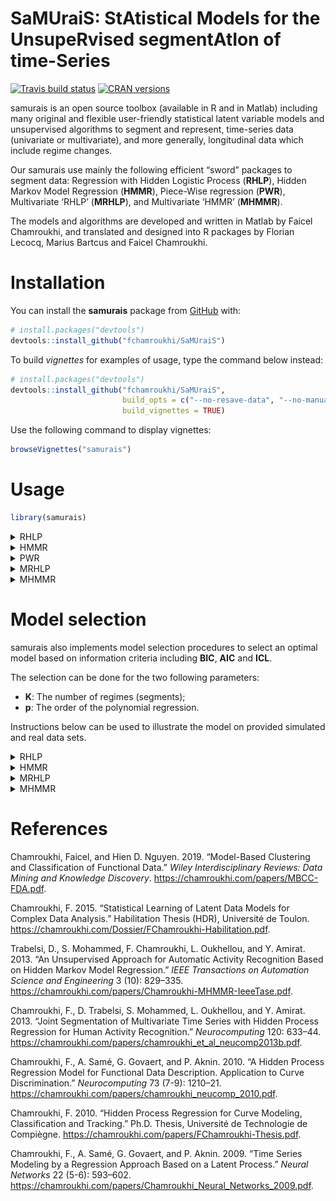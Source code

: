 
<!-- README.md is generated from README.Rmd. Please edit that file -->

# **SaMUraiS**: **S**t**A**tistical **M**odels for the **U**nsupe**R**vised segment**A**t**I**on of time-**S**eries

<!-- badges: start -->

[![Travis build
status](https://travis-ci.org/fchamroukhi/SaMUraiS.svg?branch=master)](https://travis-ci.org/fchamroukhi/SaMUraiS)
[![CRAN
versions](https://www.r-pkg.org/badges/version/samurais)](https://cran.r-project.org/web/packages/samurais/index.html)
<!-- badges: end -->

samurais is an open source toolbox (available in R and in Matlab)
including many original and flexible user-friendly statistical latent
variable models and unsupervised algorithms to segment and represent,
time-series data (univariate or multivariate), and more generally,
longitudinal data which include regime changes.

Our samurais use mainly the following efficient “sword” packages to
segment data: Regression with Hidden Logistic Process (**RHLP**), Hidden
Markov Model Regression (**HMMR**), Piece-Wise regression (**PWR**),
Multivariate ‘RHLP’ (**MRHLP**), and Multivariate ‘HMMR’ (**MHMMR**).

The models and algorithms are developed and written in Matlab by Faicel
Chamroukhi, and translated and designed into R packages by Florian
Lecocq, Marius Bartcus and Faicel Chamroukhi.

# Installation

You can install the **samurais** package from
[GitHub](https://github.com/fchamroukhi/SaMUraiS) with:

``` r
# install.packages("devtools")
devtools::install_github("fchamroukhi/SaMUraiS")
```

To build *vignettes* for examples of usage, type the command below
instead:

``` r
# install.packages("devtools")
devtools::install_github("fchamroukhi/SaMUraiS", 
                         build_opts = c("--no-resave-data", "--no-manual"), 
                         build_vignettes = TRUE)
```

Use the following command to display vignettes:

``` r
browseVignettes("samurais")
```

# Usage

``` r
library(samurais)
```

<details>

<summary>RHLP</summary>

``` r
# Application to a toy data set
data("univtoydataset")
x <- univtoydataset$x
y <- univtoydataset$y

K <- 5 # Number of regimes (mixture components)
p <- 3 # Dimension of beta (order of the polynomial regressors)
q <- 1 # Dimension of w (order of the logistic regression: to be set to 1 for segmentation)
variance_type <- "heteroskedastic" # "heteroskedastic" or "homoskedastic" model

n_tries <- 1
max_iter = 1500
threshold <- 1e-6
verbose <- TRUE
verbose_IRLS <- FALSE

rhlp <- emRHLP(X = x, Y = y, K, p, q, variance_type, n_tries, 
               max_iter, threshold, verbose, verbose_IRLS)
#> EM - RHLP: Iteration: 1 | log-likelihood: -2119.27308534609
#> EM - RHLP: Iteration: 2 | log-likelihood: -1149.01040321999
#> EM - RHLP: Iteration: 3 | log-likelihood: -1118.20384281234
#> EM - RHLP: Iteration: 4 | log-likelihood: -1096.88260636121
#> EM - RHLP: Iteration: 5 | log-likelihood: -1067.55719357295
#> EM - RHLP: Iteration: 6 | log-likelihood: -1037.26620122646
#> EM - RHLP: Iteration: 7 | log-likelihood: -1022.71743069484
#> EM - RHLP: Iteration: 8 | log-likelihood: -1006.11825447077
#> EM - RHLP: Iteration: 9 | log-likelihood: -1001.18491883952
#> EM - RHLP: Iteration: 10 | log-likelihood: -1000.91250763556
#> EM - RHLP: Iteration: 11 | log-likelihood: -1000.62280600209
#> EM - RHLP: Iteration: 12 | log-likelihood: -1000.3030988811
#> EM - RHLP: Iteration: 13 | log-likelihood: -999.932334880131
#> EM - RHLP: Iteration: 14 | log-likelihood: -999.484219706691
#> EM - RHLP: Iteration: 15 | log-likelihood: -998.928118038989
#> EM - RHLP: Iteration: 16 | log-likelihood: -998.234244664472
#> EM - RHLP: Iteration: 17 | log-likelihood: -997.359536276056
#> EM - RHLP: Iteration: 18 | log-likelihood: -996.152654857298
#> EM - RHLP: Iteration: 19 | log-likelihood: -994.697863447307
#> EM - RHLP: Iteration: 20 | log-likelihood: -993.186583974542
#> EM - RHLP: Iteration: 21 | log-likelihood: -991.81352379631
#> EM - RHLP: Iteration: 22 | log-likelihood: -990.611295217008
#> EM - RHLP: Iteration: 23 | log-likelihood: -989.539226273251
#> EM - RHLP: Iteration: 24 | log-likelihood: -988.55311887915
#> EM - RHLP: Iteration: 25 | log-likelihood: -987.539963690533
#> EM - RHLP: Iteration: 26 | log-likelihood: -986.073920116541
#> EM - RHLP: Iteration: 27 | log-likelihood: -983.263549878169
#> EM - RHLP: Iteration: 28 | log-likelihood: -979.340492188909
#> EM - RHLP: Iteration: 29 | log-likelihood: -977.468559852711
#> EM - RHLP: Iteration: 30 | log-likelihood: -976.653534236095
#> EM - RHLP: Iteration: 31 | log-likelihood: -976.5893387433
#> EM - RHLP: Iteration: 32 | log-likelihood: -976.589338067237

rhlp$summary()
#> ---------------------
#> Fitted RHLP model
#> ---------------------
#> 
#> RHLP model with K = 5 components:
#> 
#>  log-likelihood nu       AIC       BIC       ICL
#>       -976.5893 33 -1009.589 -1083.959 -1083.176
#> 
#> Clustering table (Number of observations in each regimes):
#> 
#>   1   2   3   4   5 
#> 100 120 200 100 150 
#> 
#> Regression coefficients:
#> 
#>       Beta(k = 1) Beta(k = 2) Beta(k = 3) Beta(k = 4) Beta(k = 5)
#> 1    6.031875e-02   -5.434903   -2.770416    120.7699    4.027542
#> X^1 -7.424718e+00  158.705091   43.879453   -474.5888   13.194261
#> X^2  2.931652e+02 -650.592347  -94.194780    597.7948  -33.760603
#> X^3 -1.823560e+03  865.329795   67.197059   -244.2386   20.402153
#> 
#> Variances:
#> 
#>  Sigma2(k = 1) Sigma2(k = 2) Sigma2(k = 3) Sigma2(k = 4) Sigma2(k = 5)
#>       1.220624      1.110243      1.079394     0.9779734      1.028332

rhlp$plot()
```

<img src="man/figures/README-unnamed-chunk-6-1.png" style="display: block; margin: auto;" /><img src="man/figures/README-unnamed-chunk-6-2.png" style="display: block; margin: auto;" /><img src="man/figures/README-unnamed-chunk-6-3.png" style="display: block; margin: auto;" />

``` r
# Application to a real data set
data("univrealdataset")
x <- univrealdataset$x
y <- univrealdataset$y2

K <- 5 # Number of regimes (mixture components)
p <- 3 # Dimension of beta (order of the polynomial regressors)
q <- 1 # Dimension of w (order of the logistic regression: to be set to 1 for segmentation)
variance_type <- "heteroskedastic" # "heteroskedastic" or "homoskedastic" model

n_tries <- 1
max_iter = 1500
threshold <- 1e-6
verbose <- TRUE
verbose_IRLS <- FALSE

rhlp <- emRHLP(X = x, Y = y, K, p, q, variance_type, n_tries, 
               max_iter, threshold, verbose, verbose_IRLS)
#> EM - RHLP: Iteration: 1 | log-likelihood: -3321.6485760125
#> EM - RHLP: Iteration: 2 | log-likelihood: -2286.48632282875
#> EM - RHLP: Iteration: 3 | log-likelihood: -2257.60498391374
#> EM - RHLP: Iteration: 4 | log-likelihood: -2243.74506764308
#> EM - RHLP: Iteration: 5 | log-likelihood: -2233.3426635247
#> EM - RHLP: Iteration: 6 | log-likelihood: -2226.89953345319
#> EM - RHLP: Iteration: 7 | log-likelihood: -2221.77999023589
#> EM - RHLP: Iteration: 8 | log-likelihood: -2215.81305295291
#> EM - RHLP: Iteration: 9 | log-likelihood: -2208.25998029539
#> EM - RHLP: Iteration: 10 | log-likelihood: -2196.27872403055
#> EM - RHLP: Iteration: 11 | log-likelihood: -2185.40049009242
#> EM - RHLP: Iteration: 12 | log-likelihood: -2180.13934245387
#> EM - RHLP: Iteration: 13 | log-likelihood: -2175.4276274402
#> EM - RHLP: Iteration: 14 | log-likelihood: -2170.86113669353
#> EM - RHLP: Iteration: 15 | log-likelihood: -2165.34927170608
#> EM - RHLP: Iteration: 16 | log-likelihood: -2161.12419211511
#> EM - RHLP: Iteration: 17 | log-likelihood: -2158.63709280617
#> EM - RHLP: Iteration: 18 | log-likelihood: -2156.19846850913
#> EM - RHLP: Iteration: 19 | log-likelihood: -2154.04107470071
#> EM - RHLP: Iteration: 20 | log-likelihood: -2153.24544245686
#> EM - RHLP: Iteration: 21 | log-likelihood: -2151.74944795242
#> EM - RHLP: Iteration: 22 | log-likelihood: -2149.90781423151
#> EM - RHLP: Iteration: 23 | log-likelihood: -2146.40042232588
#> EM - RHLP: Iteration: 24 | log-likelihood: -2142.37530025533
#> EM - RHLP: Iteration: 25 | log-likelihood: -2134.85493291884
#> EM - RHLP: Iteration: 26 | log-likelihood: -2129.67399002071
#> EM - RHLP: Iteration: 27 | log-likelihood: -2126.44739300481
#> EM - RHLP: Iteration: 28 | log-likelihood: -2124.94603052064
#> EM - RHLP: Iteration: 29 | log-likelihood: -2122.51637426267
#> EM - RHLP: Iteration: 30 | log-likelihood: -2121.01493646146
#> EM - RHLP: Iteration: 31 | log-likelihood: -2118.45402063643
#> EM - RHLP: Iteration: 32 | log-likelihood: -2116.9336204919
#> EM - RHLP: Iteration: 33 | log-likelihood: -2114.34424563452
#> EM - RHLP: Iteration: 34 | log-likelihood: -2112.84844186712
#> EM - RHLP: Iteration: 35 | log-likelihood: -2110.34494568025
#> EM - RHLP: Iteration: 36 | log-likelihood: -2108.81734757025
#> EM - RHLP: Iteration: 37 | log-likelihood: -2106.26527191053
#> EM - RHLP: Iteration: 38 | log-likelihood: -2104.96591147986
#> EM - RHLP: Iteration: 39 | log-likelihood: -2102.43927829964
#> EM - RHLP: Iteration: 40 | log-likelihood: -2101.27820194404
#> EM - RHLP: Iteration: 41 | log-likelihood: -2098.81151697567
#> EM - RHLP: Iteration: 42 | log-likelihood: -2097.48008514591
#> EM - RHLP: Iteration: 43 | log-likelihood: -2094.98259556552
#> EM - RHLP: Iteration: 44 | log-likelihood: -2093.66517040802
#> EM - RHLP: Iteration: 45 | log-likelihood: -2091.23625905564
#> EM - RHLP: Iteration: 46 | log-likelihood: -2089.91118603989
#> EM - RHLP: Iteration: 47 | log-likelihood: -2087.67388435026
#> EM - RHLP: Iteration: 48 | log-likelihood: -2086.11373786756
#> EM - RHLP: Iteration: 49 | log-likelihood: -2083.84931461869
#> EM - RHLP: Iteration: 50 | log-likelihood: -2082.16175664198
#> EM - RHLP: Iteration: 51 | log-likelihood: -2080.45137011098
#> EM - RHLP: Iteration: 52 | log-likelihood: -2078.37066132008
#> EM - RHLP: Iteration: 53 | log-likelihood: -2077.06827662071
#> EM - RHLP: Iteration: 54 | log-likelihood: -2074.66718553694
#> EM - RHLP: Iteration: 55 | log-likelihood: -2073.68137124781
#> EM - RHLP: Iteration: 56 | log-likelihood: -2071.20390017789
#> EM - RHLP: Iteration: 57 | log-likelihood: -2069.88260759288
#> EM - RHLP: Iteration: 58 | log-likelihood: -2067.30246728287
#> EM - RHLP: Iteration: 59 | log-likelihood: -2066.08897944236
#> EM - RHLP: Iteration: 60 | log-likelihood: -2064.14482062792
#> EM - RHLP: Iteration: 61 | log-likelihood: -2062.39859624374
#> EM - RHLP: Iteration: 62 | log-likelihood: -2060.73756242314
#> EM - RHLP: Iteration: 63 | log-likelihood: -2058.4448132974
#> EM - RHLP: Iteration: 64 | log-likelihood: -2057.23564743141
#> EM - RHLP: Iteration: 65 | log-likelihood: -2054.73129678764
#> EM - RHLP: Iteration: 66 | log-likelihood: -2053.66525147972
#> EM - RHLP: Iteration: 67 | log-likelihood: -2051.05262427909
#> EM - RHLP: Iteration: 68 | log-likelihood: -2049.89030367995
#> EM - RHLP: Iteration: 69 | log-likelihood: -2047.68843285481
#> EM - RHLP: Iteration: 70 | log-likelihood: -2046.16052536146
#> EM - RHLP: Iteration: 71 | log-likelihood: -2044.92677581091
#> EM - RHLP: Iteration: 72 | log-likelihood: -2042.67687818721
#> EM - RHLP: Iteration: 73 | log-likelihood: -2041.77608506749
#> EM - RHLP: Iteration: 74 | log-likelihood: -2039.40345316134
#> EM - RHLP: Iteration: 75 | log-likelihood: -2038.20062153928
#> EM - RHLP: Iteration: 76 | log-likelihood: -2036.05846372404
#> EM - RHLP: Iteration: 77 | log-likelihood: -2034.52492449426
#> EM - RHLP: Iteration: 78 | log-likelihood: -2033.44774900177
#> EM - RHLP: Iteration: 79 | log-likelihood: -2031.15837908019
#> EM - RHLP: Iteration: 80 | log-likelihood: -2030.29908045026
#> EM - RHLP: Iteration: 81 | log-likelihood: -2028.08193331457
#> EM - RHLP: Iteration: 82 | log-likelihood: -2026.82779637097
#> EM - RHLP: Iteration: 83 | log-likelihood: -2025.51219569808
#> EM - RHLP: Iteration: 84 | log-likelihood: -2023.47136697978
#> EM - RHLP: Iteration: 85 | log-likelihood: -2022.86702240332
#> EM - RHLP: Iteration: 86 | log-likelihood: -2021.05803372565
#> EM - RHLP: Iteration: 87 | log-likelihood: -2019.68013062929
#> EM - RHLP: Iteration: 88 | log-likelihood: -2018.57796815284
#> EM - RHLP: Iteration: 89 | log-likelihood: -2016.51065270015
#> EM - RHLP: Iteration: 90 | log-likelihood: -2015.84957111014
#> EM - RHLP: Iteration: 91 | log-likelihood: -2014.25626618564
#> EM - RHLP: Iteration: 92 | log-likelihood: -2012.83069679254
#> EM - RHLP: Iteration: 93 | log-likelihood: -2012.36700738444
#> EM - RHLP: Iteration: 94 | log-likelihood: -2010.80319327333
#> EM - RHLP: Iteration: 95 | log-likelihood: -2009.62231094925
#> EM - RHLP: Iteration: 96 | log-likelihood: -2009.18020396728
#> EM - RHLP: Iteration: 97 | log-likelihood: -2007.70135886708
#> EM - RHLP: Iteration: 98 | log-likelihood: -2006.56703696874
#> EM - RHLP: Iteration: 99 | log-likelihood: -2006.01673291469
#> EM - RHLP: Iteration: 100 | log-likelihood: -2004.41194242792
#> EM - RHLP: Iteration: 101 | log-likelihood: -2003.4625414477
#> EM - RHLP: Iteration: 102 | log-likelihood: -2002.88040058763
#> EM - RHLP: Iteration: 103 | log-likelihood: -2001.35926477816
#> EM - RHLP: Iteration: 104 | log-likelihood: -2000.57003100128
#> EM - RHLP: Iteration: 105 | log-likelihood: -2000.13742634303
#> EM - RHLP: Iteration: 106 | log-likelihood: -1998.8742667185
#> EM - RHLP: Iteration: 107 | log-likelihood: -1997.9672441114
#> EM - RHLP: Iteration: 108 | log-likelihood: -1997.53617878001
#> EM - RHLP: Iteration: 109 | log-likelihood: -1996.26856906479
#> EM - RHLP: Iteration: 110 | log-likelihood: -1995.29073069489
#> EM - RHLP: Iteration: 111 | log-likelihood: -1994.96901833912
#> EM - RHLP: Iteration: 112 | log-likelihood: -1994.04338389315
#> EM - RHLP: Iteration: 113 | log-likelihood: -1992.93228304533
#> EM - RHLP: Iteration: 114 | log-likelihood: -1992.58825334521
#> EM - RHLP: Iteration: 115 | log-likelihood: -1992.08820485443
#> EM - RHLP: Iteration: 116 | log-likelihood: -1990.99459284997
#> EM - RHLP: Iteration: 117 | log-likelihood: -1990.39820233453
#> EM - RHLP: Iteration: 118 | log-likelihood: -1990.25156085256
#> EM - RHLP: Iteration: 119 | log-likelihood: -1990.02689844513
#> EM - RHLP: Iteration: 120 | log-likelihood: -1989.4524459209
#> EM - RHLP: Iteration: 121 | log-likelihood: -1988.77939887023
#> EM - RHLP: Iteration: 122 | log-likelihood: -1988.43670301286
#> EM - RHLP: Iteration: 123 | log-likelihood: -1988.05097380424
#> EM - RHLP: Iteration: 124 | log-likelihood: -1987.13583867675
#> EM - RHLP: Iteration: 125 | log-likelihood: -1986.24508709354
#> EM - RHLP: Iteration: 126 | log-likelihood: -1985.66862327892
#> EM - RHLP: Iteration: 127 | log-likelihood: -1984.91555844651
#> EM - RHLP: Iteration: 128 | log-likelihood: -1984.02840365821
#> EM - RHLP: Iteration: 129 | log-likelihood: -1983.69130067161
#> EM - RHLP: Iteration: 130 | log-likelihood: -1983.59891631866
#> EM - RHLP: Iteration: 131 | log-likelihood: -1983.46950685882
#> EM - RHLP: Iteration: 132 | log-likelihood: -1983.16677154063
#> EM - RHLP: Iteration: 133 | log-likelihood: -1982.7130488681
#> EM - RHLP: Iteration: 134 | log-likelihood: -1982.36482921383
#> EM - RHLP: Iteration: 135 | log-likelihood: -1982.09501016661
#> EM - RHLP: Iteration: 136 | log-likelihood: -1981.45901315766
#> EM - RHLP: Iteration: 137 | log-likelihood: -1980.56116931257
#> EM - RHLP: Iteration: 138 | log-likelihood: -1979.78682525118
#> EM - RHLP: Iteration: 139 | log-likelihood: -1978.57039689029
#> EM - RHLP: Iteration: 140 | log-likelihood: -1977.62583903156
#> EM - RHLP: Iteration: 141 | log-likelihood: -1976.44993964017
#> EM - RHLP: Iteration: 142 | log-likelihood: -1975.34352117182
#> EM - RHLP: Iteration: 143 | log-likelihood: -1973.94511304916
#> EM - RHLP: Iteration: 144 | log-likelihood: -1972.69707782729
#> EM - RHLP: Iteration: 145 | log-likelihood: -1971.24412635765
#> EM - RHLP: Iteration: 146 | log-likelihood: -1970.06230181165
#> EM - RHLP: Iteration: 147 | log-likelihood: -1968.63106242841
#> EM - RHLP: Iteration: 148 | log-likelihood: -1967.54773416029
#> EM - RHLP: Iteration: 149 | log-likelihood: -1966.19481640747
#> EM - RHLP: Iteration: 150 | log-likelihood: -1965.07487280506
#> EM - RHLP: Iteration: 151 | log-likelihood: -1963.69466194804
#> EM - RHLP: Iteration: 152 | log-likelihood: -1962.43103040224
#> EM - RHLP: Iteration: 153 | log-likelihood: -1961.13942311651
#> EM - RHLP: Iteration: 154 | log-likelihood: -1959.76348415393
#> EM - RHLP: Iteration: 155 | log-likelihood: -1958.66111557445
#> EM - RHLP: Iteration: 156 | log-likelihood: -1957.08412155615
#> EM - RHLP: Iteration: 157 | log-likelihood: -1956.38405033098
#> EM - RHLP: Iteration: 158 | log-likelihood: -1955.13976323662
#> EM - RHLP: Iteration: 159 | log-likelihood: -1954.0307602366
#> EM - RHLP: Iteration: 160 | log-likelihood: -1953.28771131999
#> EM - RHLP: Iteration: 161 | log-likelihood: -1951.68947232015
#> EM - RHLP: Iteration: 162 | log-likelihood: -1950.97779043109
#> EM - RHLP: Iteration: 163 | log-likelihood: -1950.82786273359
#> EM - RHLP: Iteration: 164 | log-likelihood: -1950.39568293481
#> EM - RHLP: Iteration: 165 | log-likelihood: -1949.51404624208
#> EM - RHLP: Iteration: 166 | log-likelihood: -1948.906374824
#> EM - RHLP: Iteration: 167 | log-likelihood: -1948.43487893552
#> EM - RHLP: Iteration: 168 | log-likelihood: -1947.2118394595
#> EM - RHLP: Iteration: 169 | log-likelihood: -1946.34871715855
#> EM - RHLP: Iteration: 170 | log-likelihood: -1946.22041468711
#> EM - RHLP: Iteration: 171 | log-likelihood: -1946.2132265072
#> EM - RHLP: Iteration: 172 | log-likelihood: -1946.21315057723

rhlp$summary()
#> ---------------------
#> Fitted RHLP model
#> ---------------------
#> 
#> RHLP model with K = 5 components:
#> 
#>  log-likelihood nu       AIC       BIC       ICL
#>       -1946.213 33 -1979.213 -2050.683 -2050.449
#> 
#> Clustering table (Number of observations in each regimes):
#> 
#>   1   2   3   4   5 
#>  16 129 180 111 126 
#> 
#> Regression coefficients:
#> 
#>     Beta(k = 1) Beta(k = 2) Beta(k = 3) Beta(k = 4) Beta(k = 5)
#> 1      2187.539   330.05723   1508.2809 -13446.7332  6417.62830
#> X^1  -15032.659  -107.79782  -1648.9562  11321.4509 -3571.94090
#> X^2  -56433.432    14.40154    786.5723  -3062.2825   699.55894
#> X^3  494014.670    56.88016   -118.0693    272.7844   -45.42922
#> 
#> Variances:
#> 
#>  Sigma2(k = 1) Sigma2(k = 2) Sigma2(k = 3) Sigma2(k = 4) Sigma2(k = 5)
#>       8924.363      49.22616       78.2758      105.6606      15.66317

rhlp$plot()
```

<img src="man/figures/README-unnamed-chunk-7-1.png" style="display: block; margin: auto;" /><img src="man/figures/README-unnamed-chunk-7-2.png" style="display: block; margin: auto;" /><img src="man/figures/README-unnamed-chunk-7-3.png" style="display: block; margin: auto;" />

</details>

<details>

<summary>HMMR</summary>

``` r
# Application to a toy data set
data("univtoydataset")
x <- univtoydataset$x
y <- univtoydataset$y

K <- 5 # Number of regimes (states)
p <- 3 # Dimension of beta (order of the polynomial regressors)
variance_type <- "heteroskedastic" # "heteroskedastic" or "homoskedastic" model

n_tries <- 1
max_iter <- 1500
threshold <- 1e-6
verbose <- TRUE

hmmr <- emHMMR(X = x, Y = y, K, p, variance_type, 
               n_tries, max_iter, threshold, verbose)
#> EM - HMMR: Iteration: 1 | log-likelihood: -1556.39696825601
#> EM - HMMR: Iteration: 2 | log-likelihood: -1022.47935723687
#> EM - HMMR: Iteration: 3 | log-likelihood: -1019.51830707432
#> EM - HMMR: Iteration: 4 | log-likelihood: -1019.51780361388

hmmr$summary()
#> ---------------------
#> Fitted HMMR model
#> ---------------------
#> 
#> HMMR model with K = 5 components:
#> 
#>  log-likelihood nu       AIC       BIC
#>       -1019.518 49 -1068.518 -1178.946
#> 
#> Clustering table (Number of observations in each regimes):
#> 
#>   1   2   3   4   5 
#> 100 120 200 100 150 
#> 
#> Regression coefficients:
#> 
#>       Beta(k = 1) Beta(k = 2) Beta(k = 3) Beta(k = 4) Beta(k = 5)
#> 1    6.031872e-02   -5.326689    -2.65064    120.8612    3.858683
#> X^1 -7.424715e+00  157.189455    43.13601   -474.9870   13.757279
#> X^2  2.931651e+02 -643.706204   -92.68115    598.3726  -34.384734
#> X^3 -1.823559e+03  855.171715    66.18499   -244.5175   20.632196
#> 
#> Variances:
#> 
#>  Sigma2(k = 1) Sigma2(k = 2) Sigma2(k = 3) Sigma2(k = 4) Sigma2(k = 5)
#>       1.220624      1.111487      1.080043     0.9779724      1.028399

hmmr$plot(what = c("smoothed", "regressors", "loglikelihood"))
```

<img src="man/figures/README-unnamed-chunk-8-1.png" style="display: block; margin: auto;" /><img src="man/figures/README-unnamed-chunk-8-2.png" style="display: block; margin: auto;" /><img src="man/figures/README-unnamed-chunk-8-3.png" style="display: block; margin: auto;" />

``` r
# Application to a real data set
data("univrealdataset")
x <- univrealdataset$x
y <- univrealdataset$y2

K <- 5 # Number of regimes (states)
p <- 3 # Dimension of beta (order of the polynomial regressors)
variance_type <- "heteroskedastic" # "heteroskedastic" or "homoskedastic" model

n_tries <- 1
max_iter <- 1500
threshold <- 1e-6
verbose <- TRUE

hmmr <- emHMMR(X = x, Y = y, K, p, variance_type, 
               n_tries, max_iter, threshold, verbose)
#> EM - HMMR: Iteration: 1 | log-likelihood: -2733.41028643114
#> EM - HMMR: Iteration: 2 | log-likelihood: -2303.24018378559
#> EM - HMMR: Iteration: 3 | log-likelihood: -2295.0470677529
#> EM - HMMR: Iteration: 4 | log-likelihood: -2288.57866215726
#> EM - HMMR: Iteration: 5 | log-likelihood: -2281.36756202518
#> EM - HMMR: Iteration: 6 | log-likelihood: -2273.50303676091
#> EM - HMMR: Iteration: 7 | log-likelihood: -2261.70334656117
#> EM - HMMR: Iteration: 8 | log-likelihood: -2243.43509121433
#> EM - HMMR: Iteration: 9 | log-likelihood: -2116.4610801575
#> EM - HMMR: Iteration: 10 | log-likelihood: -2046.73194777839
#> EM - HMMR: Iteration: 11 | log-likelihood: -2046.68328282973
#> EM - HMMR: Iteration: 12 | log-likelihood: -2046.67329222076
#> EM - HMMR: Iteration: 13 | log-likelihood: -2046.66915144265
#> EM - HMMR: Iteration: 14 | log-likelihood: -2046.66694236131
#> EM - HMMR: Iteration: 15 | log-likelihood: -2046.66563379017

hmmr$summary()
#> ---------------------
#> Fitted HMMR model
#> ---------------------
#> 
#> HMMR model with K = 5 components:
#> 
#>  log-likelihood nu       AIC       BIC
#>       -2046.666 49 -2095.666 -2201.787
#> 
#> Clustering table (Number of observations in each regimes):
#> 
#>   1   2   3   4   5 
#>  14 214  99 109 126 
#> 
#> Regression coefficients:
#> 
#>     Beta(k = 1) Beta(k = 2) Beta(k = 3) Beta(k = 4) Beta(k = 5)
#> 1       2152.64   379.75158   5211.1759 -14306.4654  6417.62823
#> X^1   -12358.67  -373.37266  -5744.7879  11987.6666 -3571.94086
#> X^2  -103908.33   394.49359   2288.9418  -3233.8021   699.55894
#> X^3   722173.26   -98.60485   -300.7686    287.4567   -45.42922
#> 
#> Variances:
#> 
#>  Sigma2(k = 1) Sigma2(k = 2) Sigma2(k = 3) Sigma2(k = 4) Sigma2(k = 5)
#>       9828.793      125.3346      58.71053      105.8328      15.66317

hmmr$plot(what = c("smoothed", "regressors", "loglikelihood"))
```

<img src="man/figures/README-unnamed-chunk-9-1.png" style="display: block; margin: auto;" /><img src="man/figures/README-unnamed-chunk-9-2.png" style="display: block; margin: auto;" /><img src="man/figures/README-unnamed-chunk-9-3.png" style="display: block; margin: auto;" />

</details>

<details>

<summary>PWR</summary>

``` r
# Application to a toy data set
data("univtoydataset")
x <- univtoydataset$x
y <- univtoydataset$y

K <- 5 # Number of segments
p <- 3 # Polynomial degree

pwr <- fitPWRFisher(X = x, Y = y, K, p)

pwr$summary()
#> --------------------
#> Fitted PWR model
#> --------------------
#> 
#> PWR model with K = 5 components:
#> 
#> Clustering table (Number of observations in each regimes):
#> 
#>   1   2   3   4   5 
#> 100 120 200 100 150 
#> 
#> Regression coefficients:
#> 
#>       Beta(k = 1) Beta(k = 2) Beta(k = 3) Beta(k = 4) Beta(k = 5)
#> 1    6.106872e-02   -5.450955   -2.776275    122.7045    4.020809
#> X^1 -7.486945e+00  158.922010   43.915969   -482.8929   13.217587
#> X^2  2.942201e+02 -651.540876  -94.269414    609.6493  -33.787416
#> X^3 -1.828308e+03  866.675017   67.247141   -249.8667   20.412380
#> 
#> Variances:
#> 
#>  Sigma2(k = 1) Sigma2(k = 2) Sigma2(k = 3) Sigma2(k = 4) Sigma2(k = 5)
#>       1.220624      1.110193      1.079366     0.9779733      1.028329

pwr$plot()
```

<img src="man/figures/README-unnamed-chunk-10-1.png" style="display: block; margin: auto;" /><img src="man/figures/README-unnamed-chunk-10-2.png" style="display: block; margin: auto;" />

``` r
# Application to a real data set
data("univrealdataset")
x <- univrealdataset$x
y <- univrealdataset$y2

K <- 5 # Number of segments
p <- 3 # Polynomial degree

pwr <- fitPWRFisher(X = x, Y = y, K, p)

pwr$summary()
#> --------------------
#> Fitted PWR model
#> --------------------
#> 
#> PWR model with K = 5 components:
#> 
#> Clustering table (Number of observations in each regimes):
#> 
#>   1   2   3   4   5 
#>  15 130 178 113 126 
#> 
#> Regression coefficients:
#> 
#>     Beta(k = 1) Beta(k = 2) Beta(k = 3) Beta(k = 4) Beta(k = 5)
#> 1      2163.323   334.23747   1458.6530 -11445.9003  6418.36449
#> X^1  -13244.753  -125.04633  -1578.1793   9765.9713 -3572.38535
#> X^2  -86993.374    35.33532    753.8468  -2660.5976   699.64809
#> X^3  635558.069    49.12683   -113.1589    238.3246   -45.43516
#> 
#> Variances:
#> 
#>  Sigma2(k = 1) Sigma2(k = 2) Sigma2(k = 3) Sigma2(k = 4) Sigma2(k = 5)
#>       9326.335      50.71573      75.23989      110.6818      15.66317

pwr$plot()
```

<img src="man/figures/README-unnamed-chunk-11-1.png" style="display: block; margin: auto;" /><img src="man/figures/README-unnamed-chunk-11-2.png" style="display: block; margin: auto;" />

</details>

<details>

<summary>MRHLP</summary>

``` r
# Application to a toy data set
data("multivtoydataset")
x <- multivtoydataset$x
y <- multivtoydataset[,c("y1", "y2", "y3")]

K <- 5 # Number of regimes (mixture components)
p <- 1 # Dimension of beta (order of the polynomial regressors)
q <- 1 # Dimension of w (order of the logistic regression: to be set to 1 for segmentation)
variance_type <- "heteroskedastic" # "heteroskedastic" or "homoskedastic" model

n_tries <- 1
max_iter <- 1500
threshold <- 1e-6
verbose <- TRUE
verbose_IRLS <- FALSE

mrhlp <- emMRHLP(X = x, Y = y, K, p, q, variance_type, n_tries, 
                 max_iter, threshold, verbose, verbose_IRLS)
#> EM - MRHLP: Iteration: 1 | log-likelihood: -4807.6644322901
#> EM - MRHLP: Iteration: 2 | log-likelihood: -3314.25165556383
#> EM - MRHLP: Iteration: 3 | log-likelihood: -3216.8871750704
#> EM - MRHLP: Iteration: 4 | log-likelihood: -3126.33556053822
#> EM - MRHLP: Iteration: 5 | log-likelihood: -2959.59933830667
#> EM - MRHLP: Iteration: 6 | log-likelihood: -2895.65953485704
#> EM - MRHLP: Iteration: 7 | log-likelihood: -2892.93263500326
#> EM - MRHLP: Iteration: 8 | log-likelihood: -2889.34084959654
#> EM - MRHLP: Iteration: 9 | log-likelihood: -2884.56422084139
#> EM - MRHLP: Iteration: 10 | log-likelihood: -2878.29772085061
#> EM - MRHLP: Iteration: 11 | log-likelihood: -2870.61242183846
#> EM - MRHLP: Iteration: 12 | log-likelihood: -2862.86238149363
#> EM - MRHLP: Iteration: 13 | log-likelihood: -2856.85351443338
#> EM - MRHLP: Iteration: 14 | log-likelihood: -2851.74642203885
#> EM - MRHLP: Iteration: 15 | log-likelihood: -2850.00381259526
#> EM - MRHLP: Iteration: 16 | log-likelihood: -2849.86516522686
#> EM - MRHLP: Iteration: 17 | log-likelihood: -2849.7354103643
#> EM - MRHLP: Iteration: 18 | log-likelihood: -2849.56953544124
#> EM - MRHLP: Iteration: 19 | log-likelihood: -2849.40322468732
#> EM - MRHLP: Iteration: 20 | log-likelihood: -2849.40321381274

mrhlp$summary()
#> ----------------------
#> Fitted MRHLP model
#> ----------------------
#> 
#> MRHLP model with K = 5 regimes
#> 
#>  log-likelihood nu       AIC       BIC       ICL
#>       -2849.403 68 -2917.403 -3070.651 -3069.896
#> 
#> Clustering table:
#>   1   2   3   4   5 
#> 100 120 200 100 150 
#> 
#> 
#> ------------------
#> Regime 1 (k = 1):
#> 
#> Regression coefficients:
#> 
#>     Beta(d = 1) Beta(d = 2) Beta(d = 3)
#> 1    0.11943184   0.6087582   -2.038486
#> X^1 -0.08556857   4.1038126    2.540536
#> 
#> Covariance matrix:
#>                                    
#>  1.19063336  0.12765794  0.05537134
#>  0.12765794  0.87144062 -0.05213162
#>  0.05537134 -0.05213162  0.87885166
#> ------------------
#> Regime 2 (k = 2):
#> 
#> Regression coefficients:
#> 
#>     Beta(d = 1) Beta(d = 2) Beta(d = 3)
#> 1      6.924025   4.9368460   10.288339
#> X^1    1.118034   0.4726707   -1.409218
#> 
#> Covariance matrix:
#>                                   
#>   1.0690431 -0.18293369 0.12602459
#>  -0.1829337  1.05280632 0.01390041
#>   0.1260246  0.01390041 0.75995058
#> ------------------
#> Regime 3 (k = 3):
#> 
#> Regression coefficients:
#> 
#>     Beta(d = 1) Beta(d = 2) Beta(d = 3)
#> 1     3.6535241   6.3654379    8.488318
#> X^1   0.6233579  -0.8866887   -1.126692
#> 
#> Covariance matrix:
#>                                     
#>   1.02591553 -0.05445227 -0.02019896
#>  -0.05445227  1.18941700  0.01565240
#>  -0.02019896  0.01565240  1.00257195
#> ------------------
#> Regime 4 (k = 4):
#> 
#> Regression coefficients:
#> 
#>     Beta(d = 1) Beta(d = 2) Beta(d = 3)
#> 1     -1.439637   -4.463014    2.952470
#> X^1    0.703211    3.649717   -4.187703
#> 
#> Covariance matrix:
#>                                     
#>   0.88000190 -0.03249118 -0.03411075
#>  -0.03249118  1.12087583 -0.07881351
#>  -0.03411075 -0.07881351  0.86060127
#> ------------------
#> Regime 5 (k = 5):
#> 
#> Regression coefficients:
#> 
#>     Beta(d = 1) Beta(d = 2) Beta(d = 3)
#> 1     3.4982408   2.5357751    7.652113
#> X^1   0.0574791  -0.7286824   -3.005802
#> 
#> Covariance matrix:
#>                                  
#>  1.13330209 0.25869951 0.03163467
#>  0.25869951 1.21230741 0.04746018
#>  0.03163467 0.04746018 0.80241715

mrhlp$plot()
```

<img src="man/figures/README-unnamed-chunk-12-1.png" style="display: block; margin: auto;" /><img src="man/figures/README-unnamed-chunk-12-2.png" style="display: block; margin: auto;" /><img src="man/figures/README-unnamed-chunk-12-3.png" style="display: block; margin: auto;" />

``` r
# Application to a real data set (human activity recogntion data)
data("multivrealdataset")
x <- multivrealdataset$x
y <- multivrealdataset[,c("y1", "y2", "y3")]

K <- 5 # Number of regimes (mixture components)
p <- 3 # Dimension of beta (order of the polynomial regressors)
q <- 1 # Dimension of w (order of the logistic regression: to be set to 1 for segmentation)
variance_type <- "heteroskedastic" # "heteroskedastic" or "homoskedastic" model

n_tries <- 1
max_iter <- 1500
threshold <- 1e-6
verbose <- TRUE
verbose_IRLS <- FALSE

mrhlp <- emMRHLP(X = x, Y = y, K, p, q, variance_type, n_tries, 
                 max_iter, threshold, verbose, verbose_IRLS)
#> EM - MRHLP: Iteration: 1 | log-likelihood: -792.888668727036
#> EM - MRHLP: Iteration: 2 | log-likelihood: 6016.45835957306
#> EM - MRHLP: Iteration: 3 | log-likelihood: 6362.81791662824
#> EM - MRHLP: Iteration: 4 | log-likelihood: 6615.72233403002
#> EM - MRHLP: Iteration: 5 | log-likelihood: 6768.32107943849
#> EM - MRHLP: Iteration: 6 | log-likelihood: 6840.97339565987
#> EM - MRHLP: Iteration: 7 | log-likelihood: 6860.97262839295
#> EM - MRHLP: Iteration: 8 | log-likelihood: 6912.25605673784
#> EM - MRHLP: Iteration: 9 | log-likelihood: 6945.96718258737
#> EM - MRHLP: Iteration: 10 | log-likelihood: 6951.28584396645
#> EM - MRHLP: Iteration: 11 | log-likelihood: 6952.37644678517
#> EM - MRHLP: Iteration: 12 | log-likelihood: 6954.80510338749
#> EM - MRHLP: Iteration: 13 | log-likelihood: 6958.99033092484
#> EM - MRHLP: Iteration: 14 | log-likelihood: 6964.81099837456
#> EM - MRHLP: Iteration: 15 | log-likelihood: 6999.90358068156
#> EM - MRHLP: Iteration: 16 | log-likelihood: 7065.39327246318
#> EM - MRHLP: Iteration: 17 | log-likelihood: 7166.23398344994
#> EM - MRHLP: Iteration: 18 | log-likelihood: 7442.73330846285
#> EM - MRHLP: Iteration: 19 | log-likelihood: 7522.65416438396
#> EM - MRHLP: Iteration: 20 | log-likelihood: 7524.41524338024
#> EM - MRHLP: Iteration: 21 | log-likelihood: 7524.57590110924
#> EM - MRHLP: Iteration: 22 | log-likelihood: 7524.73808801417
#> EM - MRHLP: Iteration: 23 | log-likelihood: 7524.88684996651
#> EM - MRHLP: Iteration: 24 | log-likelihood: 7524.9753964817
#> EM - MRHLP: Iteration: 25 | log-likelihood: 7524.97701548847

mrhlp$summary()
#> ----------------------
#> Fitted MRHLP model
#> ----------------------
#> 
#> MRHLP model with K = 5 regimes
#> 
#>  log-likelihood nu      AIC      BIC      ICL
#>        7524.977 98 7426.977 7146.696 7147.535
#> 
#> Clustering table:
#>   1   2   3   4   5 
#> 413 344 588 423 485 
#> 
#> 
#> ------------------
#> Regime 1 (k = 1):
#> 
#> Regression coefficients:
#> 
#>     Beta(d = 1) Beta(d = 2) Beta(d = 3)
#> 1    1.64847721  2.33823068  9.40173242
#> X^1 -0.31396583  0.38235782 -0.10031616
#> X^2  0.23954454 -0.30105177  0.07812145
#> X^3 -0.04725267  0.06166899 -0.01586579
#> 
#> Covariance matrix:
#>                                          
#>   0.0200740364 -0.004238036  0.0004011388
#>  -0.0042380363  0.006082904 -0.0012973026
#>   0.0004011388 -0.001297303  0.0013201963
#> ------------------
#> Regime 2 (k = 2):
#> 
#> Regression coefficients:
#> 
#>      Beta(d = 1) Beta(d = 2)  Beta(d = 3)
#> 1   -106.0250571 -31.4671946 -107.9697464
#> X^1   45.2035210  21.2126134   72.0220177
#> X^2   -5.7330338  -4.1285514  -13.9857795
#> X^3    0.2343552   0.2485377    0.8374817
#> 
#> Covariance matrix:
#>                                     
#>   0.11899225 -0.03866052 -0.06693441
#>  -0.03866052  0.17730401  0.04036629
#>  -0.06693441  0.04036629  0.11983979
#> ------------------
#> Regime 3 (k = 3):
#> 
#> Regression coefficients:
#> 
#>       Beta(d = 1)  Beta(d = 2)  Beta(d = 3)
#> 1    9.0042249443 -1.247752962 -2.492119515
#> X^1  0.2191555621  0.418071041  0.310449523
#> X^2 -0.0242080660 -0.043802827 -0.039012607
#> X^3  0.0008494208  0.001474635  0.001427627
#> 
#> Covariance matrix:
#>                                          
#>   4.103351e-04 -0.0001330363 5.289199e-05
#>  -1.330363e-04  0.0006297205 2.027763e-04
#>   5.289199e-05  0.0002027763 1.374405e-03
#> ------------------
#> Regime 4 (k = 4):
#> 
#> Regression coefficients:
#> 
#>       Beta(d = 1) Beta(d = 2)  Beta(d = 3)
#> 1   -1029.9071752 334.4975068  466.0981076
#> X^1   199.9531885 -68.7252041 -105.6436899
#> X^2   -12.6550086   4.6489685    7.6555642
#> X^3     0.2626998  -0.1032161   -0.1777453
#> 
#> Covariance matrix:
#>                                       
#>   0.058674116 -0.017661572 0.002139975
#>  -0.017661572  0.047588713 0.007867532
#>   0.002139975  0.007867532 0.067150809
#> ------------------
#> Regime 5 (k = 5):
#> 
#> Regression coefficients:
#> 
#>      Beta(d = 1)   Beta(d = 2)  Beta(d = 3)
#> 1   27.247199195 -14.393798357 19.741283724
#> X^1 -3.530625667   2.282492947 -1.511225702
#> X^2  0.161234880  -0.101613670  0.073003292
#> X^3 -0.002446104   0.001490288 -0.001171127
#> 
#> Covariance matrix:
#>                                          
#>   6.900384e-03 -0.001176838  2.966199e-05
#>  -1.176838e-03  0.003596238 -2.395420e-04
#>   2.966199e-05 -0.000239542  5.573451e-04

mrhlp$plot()
```

<img src="man/figures/README-unnamed-chunk-13-1.png" style="display: block; margin: auto;" /><img src="man/figures/README-unnamed-chunk-13-2.png" style="display: block; margin: auto;" /><img src="man/figures/README-unnamed-chunk-13-3.png" style="display: block; margin: auto;" />

</details>

<details>

<summary>MHMMR</summary>

``` r
# Application to a simulated data set
data("multivtoydataset")
x <- multivtoydataset$x
y <- multivtoydataset[,c("y1", "y2", "y3")]

K <- 5 # Number of regimes (states)
p <- 1 # Dimension of beta (order of the polynomial regressors)
variance_type <- "heteroskedastic" # "heteroskedastic" or "homoskedastic" model

n_tries <- 1
max_iter <- 1500
threshold <- 1e-6
verbose <- TRUE

mhmmr <- emMHMMR(X = x, Y = y, K, p, variance_type, n_tries, 
                 max_iter, threshold, verbose)
#> EM - MHMMR: Iteration: 1 | log-likelihood: -4539.37845473736
#> EM - MHMMR: Iteration: 2 | log-likelihood: -3075.7862970485
#> EM - MHMMR: Iteration: 3 | log-likelihood: -2904.71126233611
#> EM - MHMMR: Iteration: 4 | log-likelihood: -2883.23456594806
#> EM - MHMMR: Iteration: 5 | log-likelihood: -2883.12446634454
#> EM - MHMMR: Iteration: 6 | log-likelihood: -2883.12436399888

mhmmr$summary()
#> ----------------------
#> Fitted MHMMR model
#> ----------------------
#> 
#> MHMMR model with K = 5 regimes
#> 
#>  log-likelihood nu       AIC      BIC
#>       -2883.124 84 -2967.124 -3156.43
#> 
#> Clustering table:
#>   1   2   3   4   5 
#> 100 120 200 100 150 
#> 
#> 
#> ------------------
#> Regime 1 (k = 1):
#> 
#> Regression coefficients:
#> 
#>     Beta(d = 1) Beta(d = 2) Beta(d = 3)
#> 1    0.11943184   0.6087582   -2.038486
#> X^1 -0.08556857   4.1038126    2.540536
#> 
#> Covariance matrix:
#>                                    
#>  1.19064336  0.12765794  0.05537134
#>  0.12765794  0.87145062 -0.05213162
#>  0.05537134 -0.05213162  0.87886166
#> ------------------
#> Regime 2 (k = 2):
#> 
#> Regression coefficients:
#> 
#>     Beta(d = 1) Beta(d = 2) Beta(d = 3)
#> 1      6.921139   4.9377164   10.290536
#> X^1    1.131946   0.4684922   -1.419758
#> 
#> Covariance matrix:
#>                                   
#>   1.0688949 -0.18240787 0.12675972
#>  -0.1824079  1.05317924 0.01419686
#>   0.1267597  0.01419686 0.76030310
#> ------------------
#> Regime 3 (k = 3):
#> 
#> Regression coefficients:
#> 
#>     Beta(d = 1) Beta(d = 2) Beta(d = 3)
#> 1     3.6576562   6.3642526    8.493765
#> X^1   0.6155173  -0.8844373   -1.137027
#> 
#> Covariance matrix:
#>                                     
#>   1.02647251 -0.05491451 -0.01930098
#>  -0.05491451  1.18921808  0.01510035
#>  -0.01930098  0.01510035  1.00352482
#> ------------------
#> Regime 4 (k = 4):
#> 
#> Regression coefficients:
#> 
#>     Beta(d = 1) Beta(d = 2) Beta(d = 3)
#> 1     -1.439637   -4.463014    2.952470
#> X^1    0.703211    3.649717   -4.187703
#> 
#> Covariance matrix:
#>                                     
#>   0.88001190 -0.03249118 -0.03411075
#>  -0.03249118  1.12088583 -0.07881351
#>  -0.03411075 -0.07881351  0.86061127
#> ------------------
#> Regime 5 (k = 5):
#> 
#> Regression coefficients:
#> 
#>     Beta(d = 1) Beta(d = 2) Beta(d = 3)
#> 1     3.4982408   2.5357751    7.652113
#> X^1   0.0574791  -0.7286824   -3.005802
#> 
#> Covariance matrix:
#>                                  
#>  1.13331209 0.25869951 0.03163467
#>  0.25869951 1.21231741 0.04746018
#>  0.03163467 0.04746018 0.80242715

mhmmr$plot(what = c("smoothed", "regressors", "loglikelihood"))
```

<img src="man/figures/README-unnamed-chunk-14-1.png" style="display: block; margin: auto;" /><img src="man/figures/README-unnamed-chunk-14-2.png" style="display: block; margin: auto;" /><img src="man/figures/README-unnamed-chunk-14-3.png" style="display: block; margin: auto;" />

``` r
# Application to a real data set (human activity recognition data)
data("multivrealdataset")
x <- multivrealdataset$x
y <- multivrealdataset[,c("y1", "y2", "y3")]

K <- 5 # Number of regimes (states)
p <- 3 # Dimension of beta (order of the polynomial regressors)
variance_type <- "heteroskedastic" # "heteroskedastic" or "homoskedastic" model

n_tries <- 1
max_iter <- 1500
threshold <- 1e-6
verbose <- TRUE

mhmmr <- emMHMMR(X = x, Y = y, K, p, variance_type, n_tries, 
                 max_iter, threshold, verbose)
#> EM - MHMMR: Iteration: 1 | log-likelihood: 817.206309249687
#> EM - MHMMR: Iteration: 2 | log-likelihood: 1793.49320726452
#> EM - MHMMR: Iteration: 3 | log-likelihood: 1908.47251424374
#> EM - MHMMR: Iteration: 4 | log-likelihood: 2006.7976746047
#> EM - MHMMR: Iteration: 5 | log-likelihood: 3724.91911814713
#> EM - MHMMR: Iteration: 6 | log-likelihood: 3846.02584774854
#> EM - MHMMR: Iteration: 7 | log-likelihood: 3957.04953794437
#> EM - MHMMR: Iteration: 8 | log-likelihood: 4008.60804596975
#> EM - MHMMR: Iteration: 9 | log-likelihood: 4011.09964067314
#> EM - MHMMR: Iteration: 10 | log-likelihood: 4014.35810165377
#> EM - MHMMR: Iteration: 11 | log-likelihood: 4026.38632031497
#> EM - MHMMR: Iteration: 12 | log-likelihood: 4027.13758668835
#> EM - MHMMR: Iteration: 13 | log-likelihood: 4027.13639613206

mhmmr$summary()
#> ----------------------
#> Fitted MHMMR model
#> ----------------------
#> 
#> MHMMR model with K = 5 regimes
#> 
#>  log-likelihood  nu      AIC      BIC
#>        4027.136 114 3913.136 3587.095
#> 
#> Clustering table:
#>   1   2   3   4   5 
#> 461 297 587 423 485 
#> 
#> 
#> ------------------
#> Regime 1 (k = 1):
#> 
#> Regression coefficients:
#> 
#>     Beta(d = 1) Beta(d = 2)  Beta(d = 3)
#> 1    1.41265303  2.42222746  9.381994682
#> X^1  0.47242692  0.09217574 -0.023282898
#> X^2 -0.28135064 -0.10169173  0.018998710
#> X^3  0.04197568  0.02620151 -0.004217078
#> 
#> Covariance matrix:
#>                                       
#>   0.12667921 -0.019381009 -0.018810846
#>  -0.01938101  0.109202105 -0.001402791
#>  -0.01881085 -0.001402791  0.026461790
#> ------------------
#> Regime 2 (k = 2):
#> 
#> Regression coefficients:
#> 
#>     Beta(d = 1) Beta(d = 2) Beta(d = 3)
#> 1    -3.6868321   2.4724043    7.794639
#> X^1  -6.8471097   4.6786664   14.749215
#> X^2   2.9742521  -1.4716819   -4.646020
#> X^3  -0.2449644   0.1076065    0.335142
#> 
#> Covariance matrix:
#>                                      
#>   0.22604244 -0.032716477 0.013626769
#>  -0.03271648  0.032475350 0.008585402
#>   0.01362677  0.008585402 0.041960228
#> ------------------
#> Regime 3 (k = 3):
#> 
#> Regression coefficients:
#> 
#>      Beta(d = 1)  Beta(d = 2)   Beta(d = 3)
#> 1    0.776245522  0.014437427 -0.1144683124
#> X^1  2.627158141  0.048519275 -0.3883099866
#> X^2 -0.255314738 -0.008318957  0.0283047828
#> X^3  0.008129981  0.000356239 -0.0007003718
#> 
#> Covariance matrix:
#>                                           
#>   0.0012000978 -0.0002523608 -0.0001992900
#>  -0.0002523608  0.0006584694  0.0002391577
#>  -0.0001992900  0.0002391577  0.0014228769
#> ------------------
#> Regime 4 (k = 4):
#> 
#> Regression coefficients:
#> 
#>      Beta(d = 1)   Beta(d = 2)  Beta(d = 3)
#> 1    0.002894474 -0.0002900823 -0.001513232
#> X^1  0.029936273 -0.0029993910 -0.015647636
#> X^2  0.232798943 -0.0233058753 -0.121611904
#> X^3 -0.013209774  0.0019141508  0.009151938
#> 
#> Covariance matrix:
#>                                     
#>   0.21455830 -0.07328139 -0.08824736
#>  -0.07328139  0.17055704  0.45218611
#>  -0.08824736  0.45218611  1.76616982
#> ------------------
#> Regime 5 (k = 5):
#> 
#> Regression coefficients:
#> 
#>       Beta(d = 1)   Beta(d = 2)   Beta(d = 3)
#> 1    9.416685e-05  0.0001347198  0.0005119141
#> X^1  1.259159e-03  0.0018014389  0.0068451694
#> X^2  1.265758e-02  0.0181095390  0.0688126905
#> X^3 -4.344666e-04 -0.0005920827 -0.0022723501
#> 
#> Covariance matrix:
#>                                       
#>   0.009259719 -0.000696446 0.006008102
#>  -0.000696446  0.003732296 0.001056145
#>   0.006008102  0.001056145 0.016144263

mhmmr$plot(what = c("smoothed", "regressors", "loglikelihood"))
```

<img src="man/figures/README-unnamed-chunk-15-1.png" style="display: block; margin: auto;" /><img src="man/figures/README-unnamed-chunk-15-2.png" style="display: block; margin: auto;" /><img src="man/figures/README-unnamed-chunk-15-3.png" style="display: block; margin: auto;" />

</details>

# Model selection

samurais also implements model selection procedures to select an optimal
model based on information criteria including **BIC**, **AIC** and
**ICL**.

The selection can be done for the two following parameters:

  - **K**: The number of regimes (segments);
  - **p**: The order of the polynomial regression.

Instructions below can be used to illustrate the model on provided
simulated and real data sets.

<details>

<summary>RHLP</summary>

Let’s select a RHLP model for the following time series:

``` r
data("univtoydataset")
x = univtoydataset$x
y = univtoydataset$y

plot(x, y, type = "l", xlab = "x", ylab = "Y")
```

<img src="man/figures/README-unnamed-chunk-16-1.png" style="display: block; margin: auto;" />

``` r
selectedrhlp <- selectRHLP(X = x, Y = y, Kmin = 2, Kmax = 6, pmin = 0, pmax = 3)
#> The RHLP model selected via the "BIC" has K = 5 regimes 
#>  and the order of the polynomial regression is p = 0.
#> BIC = -1041.40789532438
#> AIC = -1000.84239591291

selectedrhlp$plot(what = "estimatedsignal")
```

<img src="man/figures/README-unnamed-chunk-17-1.png" style="display: block; margin: auto;" />

</details>

<details>

<summary>HMMR</summary>

Let’s select a HMMR model for the following time series:

``` r
data("univtoydataset")
x = univtoydataset$x
y = univtoydataset$y

plot(x, y, type = "l", xlab = "x", ylab = "Y")
```

<img src="man/figures/README-unnamed-chunk-18-1.png" style="display: block; margin: auto;" />

``` r
selectedhmmr <- selectHMMR(X = x, Y = y, Kmin = 2, Kmax = 6, pmin = 0, pmax = 3)
#> The HMMR model selected via the "BIC" has K = 5 regimes 
#>  and the order of the polynomial regression is p = 0.
#> BIC = -1136.39152222095
#> AIC = -1059.76780111041

selectedhmmr$plot(what = "smoothed")
```

<img src="man/figures/README-unnamed-chunk-19-1.png" style="display: block; margin: auto;" />

</details>

<details>

<summary>MRHLP</summary>

Let’s select a MRHLP model for the following multivariate time series:

<br />

``` r
data("multivtoydataset")
x <- multivtoydataset$x
y <- multivtoydataset[, c("y1", "y2", "y3")]
matplot(x, y, type = "l", xlab = "x", ylab = "Y", lty = 1)
```

<img src="man/figures/README-unnamed-chunk-20-1.png" style="display: block; margin: auto;" />

``` r
selectedmrhlp <- selectMRHLP(X = x, Y = y, Kmin = 2, Kmax = 6, pmin = 0, pmax = 3)
#> Warning in emMRHLP(X = X1, Y = Y1, K, p): EM log-likelihood is decreasing
#> from -3105.78591044952to -3105.78627830471!
#> The MRHLP model selected via the "BIC" has K = 5 regimes 
#>  and the order of the polynomial regression is p = 0.
#> BIC = -3033.20042397111
#> AIC = -2913.75756459291

selectedmrhlp$plot(what = "estimatedsignal")
```

<img src="man/figures/README-unnamed-chunk-21-1.png" style="display: block; margin: auto;" />

</details>

<details>

<summary>MHMMR</summary>

Let’s select a MHMMR model for the following multivariate time series:

``` r
data("multivtoydataset")
x <- multivtoydataset$x
y <- multivtoydataset[, c("y1", "y2", "y3")]
matplot(x, y, type = "l", xlab = "x", ylab = "Y", lty = 1)
```

<img src="man/figures/README-unnamed-chunk-22-1.png" style="display: block; margin: auto;" />

``` r
selectedmhmmr <- selectMHMMR(X = x, Y = y, Kmin = 2, Kmax = 6, pmin = 0, pmax = 3)
#> The MHMMR model selected via the "BIC" has K = 5 regimes 
#>  and the order of the polynomial regression is p = 0.
#> BIC = -3118.9815385353
#> AIC = -2963.48045745801

selectedmhmmr$plot(what = "smoothed")
```

<img src="man/figures/README-unnamed-chunk-23-1.png" style="display: block; margin: auto;" />

</details>

# References

<div id="refs" class="references">

<div id="ref-Chamroukhi-FDA-2018">

Chamroukhi, Faicel, and Hien D. Nguyen. 2019. “Model-Based Clustering
and Classification of Functional Data.” *Wiley Interdisciplinary
Reviews: Data Mining and Knowledge Discovery*.
<https://chamroukhi.com/papers/MBCC-FDA.pdf>.

</div>

<div id="ref-Chamroukhi-HDR-2015">

Chamroukhi, F. 2015. “Statistical Learning of Latent Data Models for
Complex Data Analysis.” Habilitation Thesis (HDR), Université de Toulon.
<https://chamroukhi.com/Dossier/FChamroukhi-Habilitation.pdf>.

</div>

<div id="ref-Chamroukhi-MHMMR-2013">

Trabelsi, D., S. Mohammed, F. Chamroukhi, L. Oukhellou, and Y. Amirat.
2013. “An Unsupervised Approach for Automatic Activity Recognition Based
on Hidden Markov Model Regression.” *IEEE Transactions on Automation
Science and Engineering* 3 (10): 829–335.
<https://chamroukhi.com/papers/Chamroukhi-MHMMR-IeeeTase.pdf>.

</div>

<div id="ref-Chamroukhi-MRHLP-2013">

Chamroukhi, F., D. Trabelsi, S. Mohammed, L. Oukhellou, and Y. Amirat.
2013. “Joint Segmentation of Multivariate Time Series with Hidden
Process Regression for Human Activity Recognition.” *Neurocomputing*
120: 633–44.
<https://chamroukhi.com/papers/chamroukhi_et_al_neucomp2013b.pdf>.

</div>

<div id="ref-chamroukhi_et_al_neurocomp2010">

Chamroukhi, F., A. Samé, G. Govaert, and P. Aknin. 2010. “A Hidden
Process Regression Model for Functional Data Description. Application to
Curve Discrimination.” *Neurocomputing* 73 (7-9): 1210–21.
<https://chamroukhi.com/papers/chamroukhi_neucomp_2010.pdf>.

</div>

<div id="ref-Chamroukhi_PhD_2010">

Chamroukhi, F. 2010. “Hidden Process Regression for Curve Modeling,
Classification and Tracking.” Ph.D. Thesis, Université de Technologie de
Compiègne. <https://chamroukhi.com/papers/FChamroukhi-Thesis.pdf>.

</div>

<div id="ref-chamroukhi_et_al_NN2009">

Chamroukhi, F., A. Samé, G. Govaert, and P. Aknin. 2009. “Time Series
Modeling by a Regression Approach Based on a Latent Process.” *Neural
Networks* 22 (5-6): 593–602.
<https://chamroukhi.com/papers/Chamroukhi_Neural_Networks_2009.pdf>.

</div>

</div>
